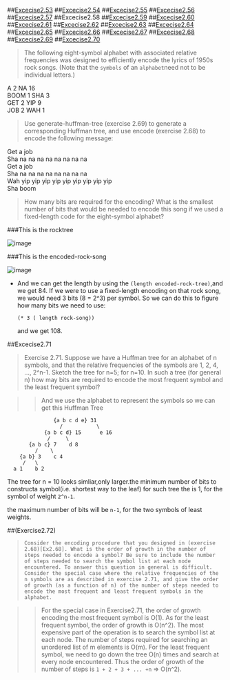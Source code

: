 ##[Excecise2.53](Ex2.53.rkt)
##[Excecise2.54](Ex2.54.rkt)
##[Excecise2.55](Ex2.55.rkt)
##[Excecise2.56](Ex2.56.rkt)
##[Excecise2.57](Ex2.57.rkt)
##Excecise2.58
##[Excecise2.59](Ex2.59.rkt)
##[Excecise2.60](Ex2.60.rkt)
##[Excecise2.61](Ex2.61.rkt)
##[Excecise2.62](Ex2.62.rkt)
##[Excecise2.63](Ex2.63.rkt)
##[Excecise2.64](Ex2.64.rkt)
##[Excecise2.65](Ex2.65.rkt)
##[Excecise2.66](Ex2.66.rkt)
##[Excecise2.67](Ex2.67.rkt)
##[Excecise2.68](Ex2.68.rkt)
##[Excecise2.69](Ex2.69.rkt)
##[Excecise2.70](Ex2.70.rkt)
>The following eight-symbol alphabet with associated relative frequencies was designed to
efficiently encode the lyrics of 1950s rock songs. (Note that the `symbols` of an `alphabet`need not to be
individual letters.)


A 2 NA 16<br>
BOOM 1 SHA 3<br>
GET 2 YIP 9<br>
JOB 2 WAH 1<br>

>Use generate-huffman-tree (exercise 2.69) to generate a corresponding Huffman tree, and use
encode (exercise 2.68) to encode the following message:


Get a job<br>
Sha na na na na na na na na<br>
Get a job<br>
Sha na na na na na na na na<br>
Wah yip yip yip yip yip yip yip yip yip<br>
Sha boom<br>


>How many bits are required for the encoding? What is the smallest number of bits that would be needed to
encode this song if we used a fixed-length code for the eight-symbol alphabet?

###This is the rocktree


![image](https://github.com/Soyn/sicp/blob/master/screenshots/rocktree.png)

###This is the encoded-rock-song

![image](https://github.com/Soyn/sicp/blob/master/screenshots/encoded-rock-song.png)

- And we can get the length by using the `(length encoded-rock-tree)`,and we get 84. If we were to use a fixed-length encoding on that rock song, we would need 3 bits (8 = 2^3) per symbol. So we can do this to figure how many bits we need to use:

  ```racket
  (* 3 ( length rock-song))
  ```
  
  and we get 108.
  

##Excecise2.71

>Exercise 2.71. Suppose we have a Huffman tree for an alphabet of n symbols, and that the relative
frequencies of the symbols are 1, 2, 4, ..., 2^n-1. Sketch the tree for n=5; for n=10. In such a tree (for
general n) how may bits are required to encode the most frequent symbol and the least frequent symbol?

>>And we use the alphabet to represent the symbols
so we can get this Huffman Tree

                   {a b c d e} 31
                     /           \
                {a b c d} 15      e 16
                 /     \
           {a b c} 7    d 8
             /    \
        {a b} 3    c 4
         /   \
      a 1    b 2


<script type="text/javascript" src="http://cdn.mathjax.org/mathjax/latest/MathJax.js?config=default"></script>

The tree for n = 10 looks simliar,only larger.the minimum number of bits to constructa symbol(i.e. shortest way to the leaf) for such tree the is 1, for the symbol of weight `2^n-1`.

the maximum number of bits will be `n-1`, for the two symbols of least weights. 

##(Exercise2.72)

>`Consider the encoding procedure that you designed in (exercise 2.68)[Ex2.68]. What is the order of
growth in the number of steps needed to encode a symbol? Be sure to include the number of steps needed
to search the symbol list at each node encountered. To answer this question in general is difficult. Consider
the special case where the relative frequencies of the n symbols are as described in exercise 2.71, and give
the order of growth (as a function of n) of the number of steps needed to encode the most frequent and least
frequent symbols in the alphabet.`

>>For the special case in Exercise2.71, the order of growth encoding the most frequent symbol is O(1). As for the least frequent symbol, the order of growth is O(n^2). The most expensive part of
the operation is to search the symbol list at each node. The number of steps required for searching an unordered list of m elements is O(m). For the least frequent symbol, we need to go down the tree
O(n) times and search at every node encountered. Thus the order of growth of the number of steps is `1 + 2 + 3 + ... +n` => O(n^2).